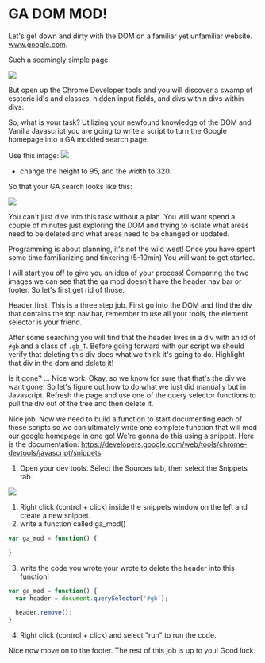 # GA DOM MOD!

Let's get down and dirty with the DOM on a familiar yet unfamiliar website. www.google.com.

Such a seemingly simple page:

![](https://i.imgur.com/Z0Ob5bl.png)

But open up the Chrome Developer tools and you will discover a swamp of esoteric id's and classes, hidden input fields, and divs within divs within divs.

So, what is your task? Utilizing your newfound knowledge of the DOM and Vanilla Javascript you are going to write a script to turn the Google homepage into a GA modded search page.

Use this image: ![](https://i.imgur.com/Qg26PYt.png)
- change the height to 95, and the width to 320.  

So that your GA search looks like this:

![](https://i.imgur.com/o7lm7vq.png)

You can't just dive into this task without a plan. You will want spend a couple of minutes just exploring the DOM and trying to isolate what areas need to be deleted and what areas need to be changed or updated.

Programming is about planning, it's not the wild west! Once you have spent some time familiarizing and tinkering (5-10min) You will want to get started.

I will start you off to give you an idea of your process! Comparing the two images we can see that the ga mod doesn't have the header nav bar or footer. So let's first get rid of those.

Header first. This is a three step job. First go into the DOM and find the div that contains the top nav bar, remember to use all your tools, the element selector is your friend.

After some searching you will find that the header lives in a div with an id of `#gb` and a class of `.gb_T`. Before going forward with our script we should verify that deleting this div does what we think it's going to do. Highlight that div in the dom and delete it!

Is it gone? ... Nice work. Okay, so we know for sure that that's the div we want gone. So let's figure out how to do what we just did manually but in Javascript. Refresh the page and use one of the query selector functions to pull the div out of the tree and then delete it.

<!-- ![](https://i.imgur.com/hYwtexr.png) -->

Nice job. Now we need to build a function to start documenting each of these scripts so we can ultimately write one complete function that will mod our google homepage in one go! We're gonna do this using a snippet. Here is the documentation: https://developers.google.com/web/tools/chrome-devtools/javascript/snippets

1. Open your dev tools. Select the Sources tab, then select the Snippets tab.

![](https://i.imgur.com/p0FTfZS.png)

1. Right click (control + click) inside the snippets window on the left and create a new snippet.
2. write a function called ga_mod()

```javascript
var ga_mod = function() {

}
```
3. write the code you wrote your wrote to delete the header into this function!

```javascript
var ga_mod = function() {
  var header = document.querySelector('#gb');

  header.remove();
}
```

4. Right click (control + click) and select "run" to run the code.

Nice now move on to the footer. The rest of this job is up to you! Good luck.

<!-- Images:
- [gear](https://dl.dropboxusercontent.com/s/whkficbkox6t66a/Screen%20Shot%202016-01-24%20at%205.43.31%20PM.png)
- [logo](https://dl.dropboxusercontent.com/s/e2iqc2r53r6omzn/General_Assembly_logo.png) -->

